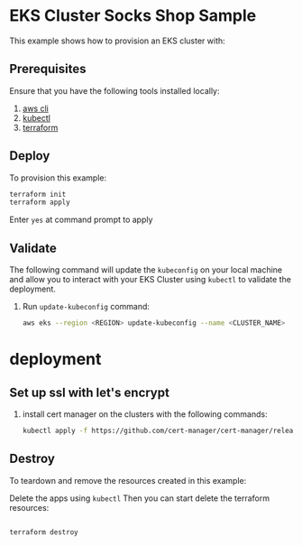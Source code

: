 # EKS Cluster Socks Shop Sample

This example shows how to provision an EKS cluster with:

## Prerequisites

Ensure that you have the following tools installed locally:

1. [aws cli](https://docs.aws.amazon.com/cli/latest/userguide/install-cliv2.html)
2. [kubectl](https://Kubernetes.io/docs/tasks/tools/)
3. [terraform](https://learn.hashicorp.com/tutorials/terraform/install-cli)


## Deploy

To provision this example:

```sh
terraform init
terraform apply
```

Enter `yes` at command prompt to apply

## Validate

The following command will update the `kubeconfig` on your local machine and allow you to interact with your EKS Cluster using `kubectl` to validate the deployment.

1. Run `update-kubeconfig` command:

    ```sh
    aws eks --region <REGION> update-kubeconfig --name <CLUSTER_NAME>


# deployment


## Set up ssl with let's encrypt

1. install cert manager on the clusters with the following commands:

    ```sh
    kubectl apply -f https://github.com/cert-manager/cert-manager/releases/download/v1.11.0/cert-manager.yaml
    ```



## Destroy

To teardown and remove the resources created in this example:



Delete the apps using `kubectl` 
Then you can start delete the terraform resources:
```sh

terraform destroy 
````